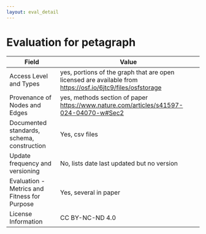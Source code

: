 ```yaml
---
layout: eval_detail
---
```


# Evaluation for petagraph

| Field | Value |
|---|---|
| Access Level and Types | yes, portions of the graph that are open licensed are available from https://osf.io/6jtc9/files/osfstorage |
| Provenance of Nodes and Edges | yes, methods section of paper https://www.nature.com/articles/s41597-024-04070-w#Sec2 |
| Documented standards, schema, construction | Yes, csv files |
| Update frequency and versioning | No, lists date last updated but no version |
| Evaluation - Metrics and Fitness for Purpose | Yes, several in paper |
| License Information | CC BY-NC-ND 4.0 |
